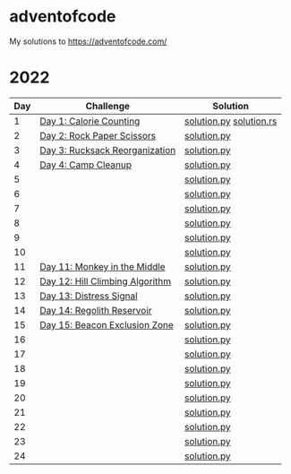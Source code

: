 # adventofcode

My solutions to https://adventofcode.com/

# 2022

| Day | Challenge | Solution |
|---|---|---|
| 1 | [Day 1: Calorie Counting](https://adventofcode.com/2022/day/1) | [solution.py](2022/day1/solution.py) [solution.rs](2022/day1/solution.rs) |
| 2 | [Day 2: Rock Paper Scissors](https://adventofcode.com/2022/day/2) | [solution.py](2022/day2/solution.py) |
| 3 | [Day 3: Rucksack Reorganization](https://adventofcode.com/2022/day/3) | [solution.py](2022/day3/solution.py) |
| 4 | [Day 4: Camp Cleanup](https://adventofcode.com/2022/day/4) | [solution.py](2022/day4/solution.py) |
| 5 | [](https://adventofcode.com/2022/day/5) | [solution.py](2022/day5/solution.py) |
| 6 | [](https://adventofcode.com/2022/day/6) | [solution.py](2022/day6/solution.py) |
| 7 | [](https://adventofcode.com/2022/day/7) | [solution.py](2022/day7/solution.py) |
| 8 | [](https://adventofcode.com/2022/day/8) | [solution.py](2022/day8/solution.py) |
| 9 | [](https://adventofcode.com/2022/day/9) | [solution.py](2022/day9/solution.py) |
| 10 | [](https://adventofcode.com/2022/day/10) | [solution.py](2022/day10/solution.py) |
| 11 | [Day 11: Monkey in the Middle](https://adventofcode.com/2022/day/11) | [solution.py](2022/day11/solution.py) |
| 12 | [Day 12: Hill Climbing Algorithm](https://adventofcode.com/2022/day/12) | [solution.py](2022/day12/solution.py) |
| 13 | [Day 13: Distress Signal](https://adventofcode.com/2022/day/13) | [solution.py](2022/day13/solution.py) |
| 14 | [Day 14: Regolith Reservoir](https://adventofcode.com/2022/day/14) | [solution.py](2022/day14/solution.py) |
| 15 | [Day 15: Beacon Exclusion Zone](https://adventofcode.com/2022/day/15) | [solution.py](2022/day15/solution.py) |
| 16 | [](https://adventofcode.com/2022/day/16) | [solution.py](2022/day16/solution.py) |
| 17 | [](https://adventofcode.com/2022/day/17) | [solution.py](2022/day17/solution.py) |
| 18 | [](https://adventofcode.com/2022/day/18) | [solution.py](2022/day18/solution.py) |
| 19 | [](https://adventofcode.com/2022/day/19) | [solution.py](2022/day19/solution.py) |
| 20 | [](https://adventofcode.com/2022/day/20) | [solution.py](2022/day20/solution.py) |
| 21 | [](https://adventofcode.com/2022/day/21) | [solution.py](2022/day21/solution.py) |
| 22 | [](https://adventofcode.com/2022/day/22) | [solution.py](2022/day22/solution.py) |
| 23 | [](https://adventofcode.com/2022/day/23) | [solution.py](2022/day23/solution.py) |
| 24 | [](https://adventofcode.com/2022/day/24) | [solution.py](2022/day24/solution.py) |
